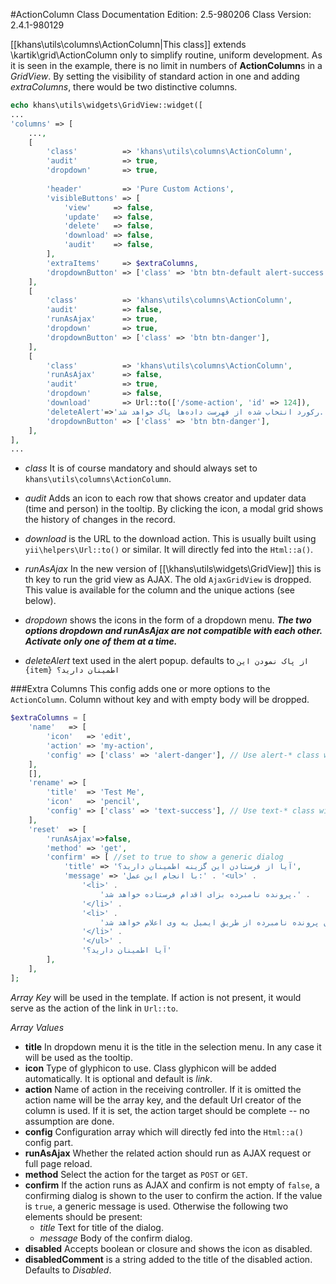 #ActionColumn Class
Documentation Edition: 2.5-980206
Class Version: 2.4.1-980129

[[khans\utils\columns\ActionColumn|This class]] extends \kartik\grid\ActionColumn only to simplify routine, uniform development.
As it is seen in the example, there is no limit in numbers of **ActionColumn**s in a _GridView_.
By setting the visibility of standard action in one and adding _extraColumns_, there would be two distinctive columns.

```php
echo khans\utils\widgets\GridView::widget([
...
'columns' => [
    ...,
    [
        'class'          => 'khans\utils\columns\ActionColumn',
        'audit'          => true,
        'dropdown'       => true,
        
        'header'         => 'Pure Custom Actions',
        'visibleButtons' => [
            'view'     => false,
            'update'   => false,
            'delete'   => false,
            'download' => false,
            'audit'    => false,
        ],
        'extraItems'     => $extraColumns,
        'dropdownButton' => ['class' => 'btn btn-default alert-success', 'label' => 'GoOn'],
    ],
    [
        'class'          => 'khans\utils\columns\ActionColumn',
        'audit'          => false,
        'runAsAjax'      => true,
        'dropdown'       => true,
        'dropdownButton' => ['class' => 'btn btn-danger'],
    ],
    [
        'class'          => 'khans\utils\columns\ActionColumn',
        'runAsAjax'      => false,
        'audit'          => true,
        'dropdown'       => false,
        'download'       => Url::to(['/some-action', 'id' => 124]),
        'deleteAlert'=>'رکورد انتخاب شده از فهرست داده‌ها پاک خواهد شد.',
        'dropdownButton' => ['class' => 'btn btn-danger'],
    ],
],
...
```

+ _class_ It is of course mandatory and should always set to `khans\utils\columns\ActionColumn`.

+ _audit_ Adds an icon to each row that shows creator and updater data (time and person) in the tooltip. By clicking the icon, a modal grid shows the history of changes in the record.

+ _download_ is the URL to the download action. This is usually built using `yii\helpers\Url::to()` or similar.
It will directly fed into the `Html::a()`.

+ _runAsAjax_ In the new version of [[\khans\utils\widgets\GridView]] this is th key to run the grid view as AJAX.
The old `AjaxGridView` is dropped.
This value is available for the column and the unique actions (see below).

+ _dropdown_ shows the icons in the form of a dropdown menu. _**The two options dropdown and runAsAjax are not compatible with each other. Activate only one of them at a time.**_
+ _deleteAlert_ text used in the alert popup. defaults to `از پاک نمودن این {item} اطمینان دارید؟` 

###Extra Columns
This config adds one or more options to the `ActionColumn`.
Column without key and with empty body will be dropped.

```php
$extraColumns = [
    'name'   => [
        'icon'   => 'edit',
        'action' => 'my-action',
        'config' => ['class' => 'alert-danger'], // Use alert-* class with dropDown => true
    ],
    [],
    'rename' => [
        'title'  => 'Test Me',
        'icon'   => 'pencil',
        'config' => ['class' => 'text-success'], // Use text-* class with dropDown => false
    ],
    'reset'  => [
        'runAsAjax'=>false,
        'method' => 'get',
        'confirm' => [ //set to true to show a generic dialog
            'title' => 'آیا از فرستادن این گزینه اطمینان دارید؟',
            'message' => 'با انجام این عمل:' . '<ul>' .
                '<li>' .
                    'پرونده نامبرده بزای اقدام فرستاده خواهد شد.' .
                '</li>' .
                '<li>' .
                    'به جریان افتادن پرونده نامبرده از طریق ایمیل به وی اعلام خواهد شد.' .
                '</li>' .
                '</ul>' .
                'آیا اطمینان دارید؟'
        ],
    ],
];
```

_Array Key_ will be used in the template. If action is not present, it would serve as the action of the link
in `Url::to`.

_Array Values_
   + **title** In dropdown menu it is the title in the selection menu. In any case it will be used as the tooltip.
   + **icon** Type of glyphicon to use. Class glyphicon will be added automatically.
   It is optional and default is _link_.
   + **action** Name of action in the receiving controller. If it is omitted the action name will be the array key, and the default Url creator of the column is used. If it is set, the action target should be complete -- no assumption are done. 
   + **config** Configuration array which will directly fed into the `Html::a()` config part.
   + **runAsAjax** Whether the related action should run as AJAX request or full page reload.
   + **method** Select the action for the target as `POST` or `GET`. 
   + **confirm** If the action runs as AJAX and confirm is not empty of `false`, a confirming dialog is shown to the user to confirm the action. If the value is `true`, a generic message is used. Otherwise the following two elements should be present:
      - _title_ Text for title of the dialog.
      - _message_ Body of the confirm dialog.
   + **disabled** Accepts boolean or closure and shows the icon as disabled.
   + **disabledComment** is a string added to the title of the disabled action. Defaults to _Disabled_.
